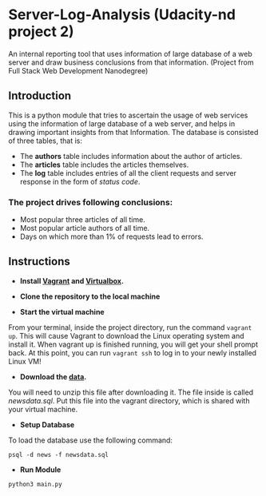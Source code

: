 # Server-Log-Analysis (Udacity-nd project 2)

An internal reporting tool that uses information of large database of a web server and draw business conclusions from that information. (Project from Full Stack Web Development Nanodegree)

## Introduction


This is a python module that tries to ascertain the usage of web services using the information of large database of a web server, and helps in drawing important insights from that Information. The database is consisted of three tables, that is: 

+ The __authors__ table includes information about the author of articles.
+ The __articles__ table includes the articles themselves.
+ The __log__ table includes entries of all the client requests and server response in the form of _status code_.

### The project drives following conclusions:

+ Most popular three articles of all time.
+ Most popular article authors of all time.
+ Days on which more than 1% of requests lead to errors.

## Instructions

+ __Install [Vagrant](https://vagrantup.com/downloads.html) and [Virtualbox](https://www.virtualbox.org/wiki/Downloads).__

+ __Clone the repository to the local machine__  

+ __Start the virtual machine__

From your terminal, inside the project directory, run the command `vagrant up`. This will cause Vagrant to download the Linux operating system and install it. When vagrant up is finished running, you will get your shell prompt back. At this point, you can run `vagrant ssh` to log in to your newly installed Linux VM!


+ __Download the [data](https://d17h27t6h515a5.cloudfront.net/topher/2016/August/57b5f748_newsdata/newsdata.zip).__

You will need to unzip this file after downloading it. The file inside is called _newsdata.sql_. Put this file into the vagrant directory, which is shared with your virtual machine.


+ __Setup Database__

To load the database use the following command:

`psql -d news -f newsdata.sql`

+ __Run Module__

`python3 main.py`